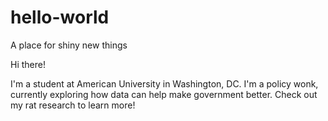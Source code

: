 # hello-world
A place for shiny new things

Hi there!

I'm a student at American University in Washington, DC. I'm a policy wonk, currently exploring how data can help make government better.
Check out my rat research to learn more!
